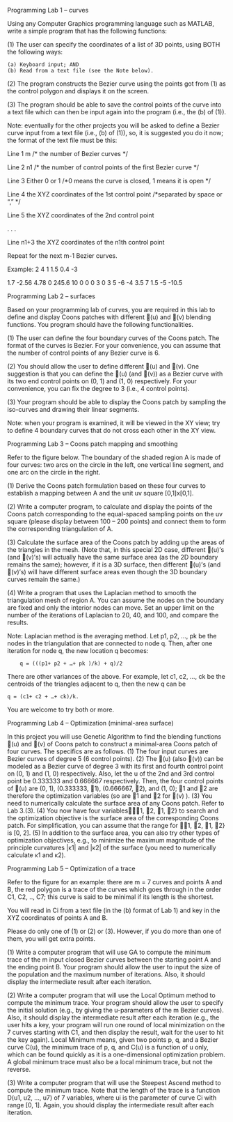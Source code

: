 Programming Lab 1 – curves 
	
Using any Computer Graphics programming language such as MATLAB, write a simple program that has the following functions:

(1)	The user can specify the coordinates of a list of 3D points, using BOTH the following ways: 

	(a) Keyboard input; AND 
	(b) Read from a text file (see the Note below).
	
(2)	The program constructs the Bezier curve using the points got from (1) as the control polygon and displays it on the screen.

(3)	The program should be able to save the control points of the curve into a text file which can then be input again into the program (i.e., the (b) of (1)).

Note: eventually for the other projects you will be asked to define a Bezier curve input from a text file (i.e., (b) of (1)), so, it is suggested you do it now; the format of the text file must be this:

Line 1		m 		/* the number of Bezier curves */

Line 2		n1 		/* the number of control points of the first Bezier curve */

Line 3		Either 0 or 1  	/*0 means the curve is closed, 1 means it is open */

Line 4		the XYZ coordinates of the 1st control point   /*separated by space or “,” */

Line 5		the XYZ coordinates of the 2nd control point 

.
.
.

Line n1+3	the XYZ coordinates of the n1th control point		

Repeat for the next m-1 Bezier curves.

Example:
2
4
1
1.5		0.4	-3

1.7   	-2.56   	4.78
0   		245.6 	10
0		0	0
3
0
3		5	-6
-4		3.5	7
1.5		-5	-10.5


Programming Lab 2 – surfaces 
	
Based on your programming lab of curves, you are required in this lab to define and display Coons patches with different (u) and (v) blending functions. You program should have the following functionalities.

(1)	The user can define the four boundary curves of the Coons patch. The format of the curves is Bezier. For your convenience, you can assume that the number of control points of any Bezier curve is 6. 

(2)	You should allow the user to define different (u) and (v). One suggestion is that you can define the (u) (and (v)) as a Bezier curve with its two end control points on (0, 1) and (1, 0) respectively. For your convenience, you can fix the degree to 3 (i.e., 4 control points).

(3)	Your program should be able to display the Coons patch by sampling the iso-curves and drawing their linear segments.

Note:	when your program is examined, it will be viewed in the XY view; try to define 4 boundary curves that do not cross each other in the XY view.


Programming Lab 3 – Coons patch mapping and smoothing 
	
Refer to the figure below. The boundary of the shaded region A is made of four curves: two arcs on the circle in the left, one vertical line segment, and one arc on the circle in the right.
 

(1)	Derive the Coons patch formulation based on these four curves to establish a mapping between A and the unit uv square [0,1]x[0,1].

(2)	Write a computer program, to calculate and display the points of the Coons patch corresponding to the equal-spaced sampling points on the uv square (please display between 100 – 200 points) and connect them to form the corresponding triangulation of A.

(3)	Calculate the surface area of the Coons patch by adding up the areas of the triangles in the mesh. (Note that, in this special 2D case, different (u)’s (and (v)’s) will actually have the same surface area (as the 2D boundary remains the same); however, if it is a 3D surface, then different (u)’s (and (v)’s) will have different surface areas even though the 3D boundary curves remain the same.) 

(4)	Write a program that uses the Laplacian method to smooth the triangulation mesh of region A. You can assume the nodes on the boundary are fixed and only the interior nodes can move. Set an upper limit on the number of the iterations of Laplacian to 20, 40, and 100, and compare the results. 

Note: Laplacian method is the averaging method. Let p1, p2, …, pk be the nodes in the triangulation that are connected to node q. Then, after one iteration for node q, the new location q becomes:

		q = (((p1+ p2 + …+ pk )/k) + q)/2

There are other variances of the above. For example, let c1, c2, …, ck be the centroids of the triangles adjacent to q, then the new q can be

	q = (c1+ c2 + …+ ck)/k.

You are welcome to try both or more.

Programming Lab 4 – Optimization (minimal-area surface)
	
In this project you will use Genetic Algorithm to find the blending functions (u) and (v) of Coons patch to construct a minimal-area Coons patch of four curves. The specifics are as follows.
(1)	The four input curves are Bezier curves of degree 5 (6 control points).
(2)	The (u) (also (v)) can be modeled as a Bezier curve of degree 3 with its first and fourth control point on (0, 1) and (1, 0) respectively. Also, let the u of the 2nd and 3rd control point be 0.333333 and 0.666667 respectively. Then, the four control points of (u) are (0, 1), (0.333333, 1), (0.666667, 2), and (1, 0); 1 and 2 are therefore the optimization variables (so are 1 and 2 for (v) ).
(3)	You need to numerically calculate the surface area of any Coons patch. Refer to Lab 3.(3).
(4)	You now have four variables1, 2, 1, 2} to search and the optimization objective is the surface area of the corresponding Coons patch. For simplification, you can assume that the range for 1, 2, 1, 2} is [0, 2].
(5)	In addition to the surface area, you can also try other types of optimization objectives, e.g., to minimize the maximum magnitude of the principle curvatures |κ1| and |κ2| of the surface (you need to numerically calculate κ1 and κ2). 


Programming Lab 5 – Optimization of a trace 
	
Refer to the figure for an example: there are m = 7 curves and points A and B, the red polygon is a trace of the curves which goes through in the order C1, C2, .., C7; this curve is said to be minimal if its length is the shortest.

 

You will read in Ci from a text file (in the (b) format of Lab 1) and key in the XYZ coordinates of points A and B. 

Please do only one of (1) or (2) or (3). However, if you do more than one of them, you will get extra points.		

(1)  Write a computer program that will use GA to compute the minimum trace of the m input closed Bezier curves between the starting point A and the ending point B. Your program should allow the user to input the size of the population and the maximum number of iterations. Also, it should display the intermediate result after each iteration.

(2)  Write a computer program that will use the Local Optimum method to compute the minimum trace. Your program should allow the user to specify the initial solution (e.g., by giving the u-parameters of the m Bezier curves). Also, it should display the intermediate result after each iteration (e.g., the user hits a key, your program will run one round of local minimization on the 7 curves starting with C1, and then display the result, wait for the user to hit the key again). Local Minimum means, given two points p, q, and a Bezier curve C(u), the minimum trace of p, q, and C(u) is a function of u only, which can be found quickly as it is a one-dimensional optimization problem. A global minimum trace must also be a local minimum trace, but not the reverse. 

(3)	Write a computer program that will use the Steepest Ascend method to compute the minimum trace. Note that the length of the trace is a function D(u1, u2, …, u7) of 7 variables, where ui is the parameter of curve Ci with range [0, 1]. Again, you should display the intermediate result after each iteration.
